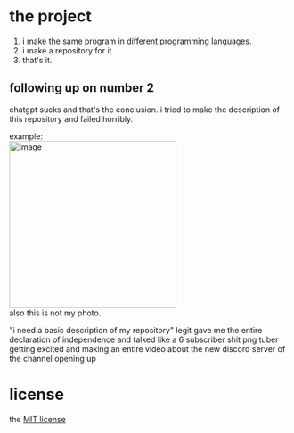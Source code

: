 # the project

1. i make the same program in different programming languages.
2. i make a repository for it
3. that's it.

## following up on number 2
chatgpt sucks and that's the conclusion.
i tried to make the description of this repository and failed horribly.

example: <br>
<img src="https://github.com/y1eld/sameprogram-newlanguage/assets/141585498/74c15d37-5112-40f8-8e14-d3371b646e40" alt="image" width="300"><br>
also this is not my photo.

"i need a basic description of my repository"
legit gave me the entire declaration of independence and talked like a 6 subscriber shit png tuber getting excited and making
an entire video about the new discord server of the channel opening up

# license

the [MIT license](LICENSE)
